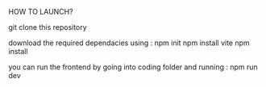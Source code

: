 HOW TO LAUNCH? 

git clone this repository 

download the required dependacies using : 
npm init
npm install vite
npm install 

you can run the frontend by going into coding folder and running : npm run dev

